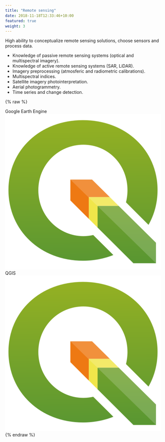 ```yaml
---
title: "Remote sensing"
date: 2018-11-18T12:33:46+10:00
featured: true
weight: 3
---
```


High ability to conceptualize remote sensing solutions, choose sensors and process data.

- Knowledge of passive remote sensing systems (optical and multispectral imagery).
- Knowledge of active remote sensing systems (SAR, LiDAR).
- Imagery preprocessing (atmosferic and radiometric calibrations).
- Multispectral indices.
- Satellite imagery photointerpretation.
- Aerial photogrammetry. 
- Time series and change detection.


{% raw %}
<div class="software-card">
	<div class="tag">Google Earth Engine
	<div class="software-image">
		<img class="img-fluid mb-2" alt="Earth Engine" src="/images/QGIS_logo_new.svg">
	</div>
	</div>
	<div class="tag">QGIS
	<div class="software-image">
		<img class="img-fluid mb-2" alt="QGIS" src="/images/QGIS_logo_new.svg">
	</div>
	</div>
	
</div>
{% endraw %}
